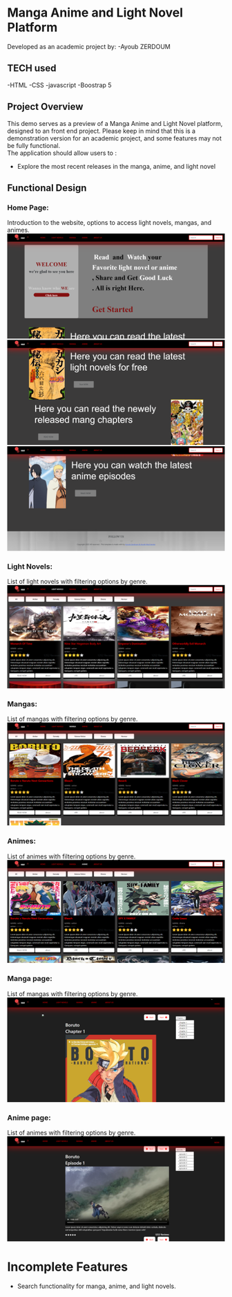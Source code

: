 # Manga Anime and Light Novel Platform
Developed as an academic project by:
-Ayoub ZERDOUM

## TECH used
-HTML
-CSS
-javascript
-Boostrap 5

## Project Overview
This demo serves as a preview of  a Manga Anime and Light Novel platform, designed to an front end project. 
Please keep in mind that this is a demonstration version for an academic project, and some features may not be fully functional. 
<br>
The application should allow users to :
<ul>
  <li>Explore the most recent releases in the manga, anime, and light novel</li>
</ul>

## Functional Design
### Home Page:
Introduction to the website, options to access light novels, mangas, and animes.
<img src="./captures/home1.png" alt="home1">
<img src="./captures/home2.png" alt="home2">
<img src="./captures/home3.png" alt="home3">

### Light Novels:
List of light novels with filtering options by genre.
<img src="./captures/lightnovel.png" alt="light novel">
### Mangas:
List of mangas with filtering options by genre.
<img src="./captures/manga.png" alt="manga">
### Animes:
List of animes with filtering options by genre.
<img src="./captures/anime.png" alt="anime">
### Manga page:
List of mangas with filtering options by genre.
<img src="./captures/mangaPage2.png" alt="manga page">
### Anime page:
List of animes with filtering options by genre.
<img src="./captures/animePage1.png" alt="anime page">

# Incomplete Features
<ul>
  <li>Search functionality for manga, anime, and light novels.</li>
</ul>

